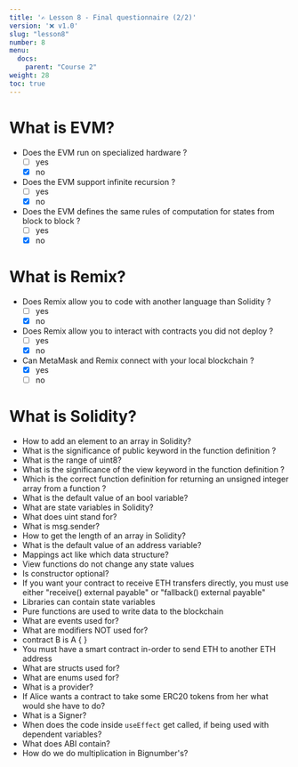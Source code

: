 ```yaml
---
title: '✍️ Lesson 8 - Final questionnaire (2/2)'
version: '❌ v1.0'
slug: "lesson8"
number: 8
menu:
  docs:
    parent: "Course 2"
weight: 28
toc: true
---
```



# What is EVM?
- Does the EVM run on specialized hardware ?
  - [ ] yes
  - [x] no
- Does the EVM support infinite recursion ?
  - [ ] yes
  - [x] no
- Does the EVM defines the same rules of computation for states from block to block ?
  - [ ] yes
  - [x] no

# What is Remix?
- Does Remix allow you to code with another language than Solidity ?
  - [ ] yes
  - [x] no
- Does Remix allow you to interact with contracts you did not deploy ?
  - [ ] yes
  - [x] no
- Can MetaMask and Remix connect with your local blockchain ?
  - [x] yes
  - [ ] no

# What is Solidity?
* How to add an element to an array in Solidity?
* What is the significance of public keyword in the function definition ?
* What is the range of uint8?
* What is the significance of the view keyword in the function definition ?
* Which is the correct function definition  for returning an unsigned integer array from a function ?
* What is the default value of an bool variable?
* What are state variables in Solidity?
* What does uint stand for?
* What is msg.sender?
* How to get the length of an array in Solidity?
* What is the default value of an address variable?
* Mappings act like which data structure?
* View functions do not change any state values
* Is constructor optional?
* If you want your contract to receive ETH transfers directly, you must use either "receive() external payable" or "fallback() external payable"
* Libraries can contain state variables
* Pure functions are used to write data to the blockchain
* What are events used for?
* What are modifiers NOT used for?
* contract B is A {   }
* You must have a smart contract in-order to send ETH to another ETH address
* What are structs used for?
* What are enums used for?
* What is a provider?
* If Alice wants a contract to take some ERC20 tokens from her what would she have to do?
* What is a Signer?
* When does the code inside `useEffect` get called, if being used with dependent variables?
* What does ABI contain?
* How do we do multiplication in Bignumber's?

<!--
# How to test code?
* Why is testing on local blockchain faster?
* What is the chain id for a local hardhat node?
* Which command did you use to start your local blockchain?
* Can you use Hardhat's console.sol library on regular Ethereum networks? Select the best option
* Which contract did we use for debugging?
* Can you trust a dApp running on someone's local node?
* Approximately how long did it take for your contract to get deployed on local blockchain?

- What are the use cases of hash functions?
- What are the bottlenecks of Eth ?
- What are bridges and how do they work ? how bridging ERC721 would work ?
- What is EIP-2771 ?
- What are the centralization issues in deployment ?
- What are the steps to craft a protocol using multiple SC from a spec ?
- Describe a contract (on-chain and off-chain interactions)
- Find technical, logic and hack issues in a contract
- How to do a proxy contract without its own impl ?

- Develop a Smart Contract that statisfies the following specifications:
 * We want to build a fundraising DApp that enables creators to publish their project proposal in order to raise money in the form of ERC20 Token. A Campaign is limited in time and a minimal funding must be reached within its duration to unlock the funds. If the goal is not reached, the contributers must be refunded.
 * A Campaign has multiple stages:
   * launching : only registered users can create a campaign. A new campaign must define it start / end dates and its funding goals. Only a valid campaign that has an end date greater than the start date and a positive goal can be created.
   * running : during the campaign duration, registered users can participate. Only the creator can cancel the campaign at any time. Participants cannot cancel their participations.

The Smart Contract must implement the following interface:
    

---

LP tokens have
It is safe to store your cryptocurrency on a centralized exchange
Uniswap works on a _____ system
As of January 2022, there have been _ version(s) of Uniswap released
Pool reserves can never reach 0 through trading alone
Liquidity in trading pools for automated market makers is provided by
Fees on swaps is collected in
What problem does a decentralized exchange solve?
Can you trade your LP-tokens with someone else?
Uniswap charges a __% fees on every swap
Why can we not drain a liquidity pool by swapping a large amount of ether?
What is the constant product market maker function used by Uniswap V1?
What is the primary difference between Uniswap V1 and V2?
Arbitrary ratio of liquidity can be provided

If we were to make a streaming platform like Twitch where users can donate to streamers during the stream, what can be the best potential solution for that?
What is a Layer 1 blockchain?
Why are Layer 2's referred sometimes as "off-chain"?
Why can state channels not be operated in a trustless environment?
Difference between Validium and Volition?
What are the dimensions on which Layer 2 scaling solutions have differing approaches?
How do plasma chains interact with the main chain?
Why are typical sidechains not considered Layer 2's?
What are Layer 2 blockchains?
Can side chains be considered as Layer 2's
Difference between optimistic and ZK rollups?
What category does the Polygon PoS chain fall under?

What does IPFS stand for?
Web2 uses ___ based addressing?
What are the downsides of using location based addressing? Select all that apply.
What is hashing?
Why are passwords hashed before being stored in a database? Select all the apply.
Hashing functions are 100% guaranteed to produce unique outputs for all inputs
Internet access is a necessity to run IPFS nodes
IPFS uses content based addressing
What are the benefits of using content based addressing? Select all that apply.
The IPFS network relies on access through central gateways
IPFS can be used to host websites
What are the benefits of using IPFS? Select all that apply.
-->
